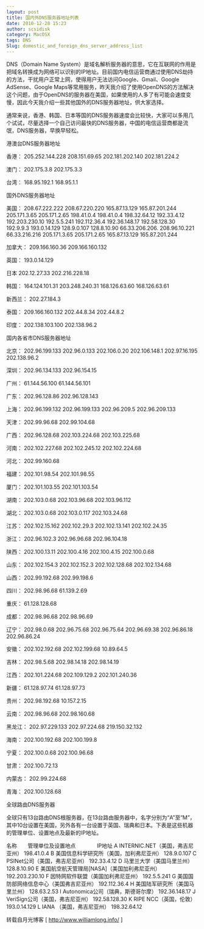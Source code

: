 ```yaml
---
layout: post
title: 国内外DNS服务器地址列表
date: 2010-12-28 15:23
author: scsidisk
category: MacOSX
tags: DNS
Slug: domestic_and_foreign_dns_server_address_list
---
```


DNS（Domain Name
System）是域名解析服务器的意思，它在互联网的作用是把域名转换成为网络可以识别的IP地址。目前国内电信运营商通过使用DNS劫持的方法，干扰用户正常上网，使得用户无法访问Google、Gmail、Google
AdSense、Google
Maps等常用服务，昨天我介绍了使用OpenDNS的方法解决这个问题，由于OpenDNS的服务器在美国，如果使用的人多了有可能会速度变慢，因此今天我介绍一些其他国外的DNS服务器地址，供大家选择。

通常来说，香港、韩国、日本等国的DNS服务器速度会比较快，大家可以多用几个试试，尽量选择一个自己访问最快的DNS服务器，中国的电信运营商都是流氓，DNS服务器，早换早轻松。

港澳台DNS服务器地址

香港：
205.252.144.228
208.151.69.65
202.181.202.140
202.181.224.2

澳门：
202.175.3.8
202.175.3.3

台湾：
168.95.192.1
168.95.1.1

国外DNS服务器地址

美国：
208.67.222.222
208.67.220.220
165.87.13.129
165.87.201.244
205.171.3.65
205.171.2.65
198.41.0.4
198.41.0.4
198.32.64.12
192.33.4.12
192.203.230.10
192.5.5.241
192.112.36.4
192.36.148.17
192.58.128.30
192.9.9.3
193.0.14.129
128.9.0.107
128.8.10.90
66.33.206.206.
208.96.10.221
66.33.216.216
205.171.3.65
205.171.2.65
165.87.13.129
165.87.201.244

加拿大：
209.166.160.36
209.166.160.132

英国：
193.0.14.129

日本
202.12.27.33
202.216.228.18

韩国：
164.124.101.31
203.248.240.31
168.126.63.60
168.126.63.61

新西兰：
202.27.184.3

泰国：
209.166.160.132
202.44.8.34
202.44.8.2

印度：
202.138.103.100
202.138.96.2

国内各省市DNS服务器地址

北京：
202.96.199.133
202.96.0.133
202.106.0.20
202.106.148.1
202.97.16.195
202.138.96.2

深圳：
202.96.134.133
202.96.154.15

广州：
61.144.56.100
61.144.56.101

广东：
202.96.128.86
202.96.128.143

上海：
202.96.199.132
202.96.199.133
202.96.209.5
202.96.209.133

天津：
202.99.96.68
202.99.104.68

广西：
202.96.128.68
202.103.224.68
202.103.225.68

河南：
202.102.227.68
202.102.245.12
202.102.224.68

河北：
202.99.160.68

福建：
202.101.98.54
202.101.98.55

厦门：
202.101.103.55
202.101.103.54

湖南：
202.103.0.68
202.103.96.68
202.103.96.112

湖北：
202.103.0.68
202.103.0.117
202.103.24.68

江苏：
202.102.15.162
202.102.29.3
202.102.13.141
202.102.24.35

浙江：
202.96.102.3
202.96.96.68
202.96.104.18

陕西：
202.100.13.11
202.100.4.16
202.100.4.15
202.100.0.68

山东：
202.102.154.3
202.102.152.3
202.102.128.68
202.102.134.68

山西：
202.99.192.68
202.99.198.6

四川：
202.98.96.68
61.139.2.69

重庆：
61.128.128.68

成都：
202.98.96.68
202.98.96.69

辽宁：
202.98.0.68
202.96.75.68
202.96.75.64
202.96.69.38
202.96.86.18
202.96.86.24

安徽：
202.102.192.68
202.102.199.68
10.89.64.5

吉林：
202.98.5.68
202.98.14.18
202.98.14.19

江西：
202.101.224.68
202.109.129.2
202.101.240.36

新疆：
61.128.97.74
61.128.97.73

贵州：
202.98.192.68
10.157.2.15

云南：
202.98.96.68
202.98.160.68

黑龙江：
202.97.229.133
202.97.224.68
219.150.32.132

海南：
202.100.192.68
202.100.199.8

宁夏：
202.100.0.68
202.100.96.68

甘肃：
202.100.72.13

内蒙古：
202.99.224.68

青海：
202.100.128.68

全球路由DNS服务器

全球只有13台路由DNS根服务器，在13台路由服务器中，名字分别为“A”至“M”，其中10台设置在美国，另外各有一台设置于英国、瑞典和日本。下表是这些机器的管理单位、设置地点及最新的IP地址。

名称　　管理单位及设置地点　　　　IP地址
A INTERNIC.NET（美国，弗吉尼亚州） 198.41.0.4
B 美国信息科学研究所（美国，加利弗尼亚州） 128.9.0.107
C PSINet公司（美国，弗吉尼亚州） 192.33.4.12
D 马里兰大学（美国马里兰州） 128.8.10.90
E 美国航空航天管理局[NASA]（美国加利弗尼亚州） 192.203.230.10
F 因特网软件联盟（美国加利弗尼亚州） 192.5.5.241
G 美国国防部网络信息中心（美国弗吉尼亚州） 192.112.36.4
H 美国陆军研究所（美国马里兰州） 128.63.2.53
I Autonomica公司（瑞典，斯德哥尔摩） 192.36.148.17
J VeriSign公司（美国，弗吉尼亚州） 192.58.128.30
K RIPE NCC（英国，伦敦） 193.0.14.129
L IANA （美国，弗吉尼亚州） 198.32.64.12

转载自月光博客 [ http://www.williamlong.info/ ]
